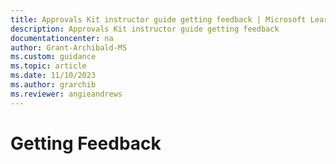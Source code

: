 ```yaml
---
title: Approvals Kit instructor guide getting feedback | Microsoft Learn
description: Approvals Kit instructor guide getting feedback
documentationcenter: na
author: Grant-Archibald-MS
ms.custom: guidance
ms.topic: article
ms.date: 11/10/2023
ms.author: grarchib
ms.reviewer: angieandrews
---
```


# Getting Feedback
